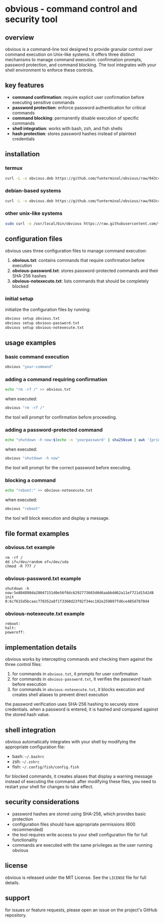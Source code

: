 # obvious - command control and security tool

## overview

obvious is a command-line tool designed to provide granular control over command execution on Unix-like systems. It offers three distinct mechanisms to manage command execution: confirmation prompts, password protection, and command blocking. The tool integrates with your shell environment to enforce these controls.

## key features

- **command confirmation**: require explicit user confirmation before executing sensitive commands
- **password protection**: enforce password authentication for critical commands
- **command blocking**: permanently disable execution of specific commands
- **shell integration**: works with bash, zsh, and fish shells
- **hash protection**: stores password hashes instead of plaintext credentials

## installation

### termux
```bash
curl -L -o obvious.deb https://github.com/funterminal/obvious/raw/043c40f5983cf359986d35d54393dc2f06a5ce90/installs/obvious.deb && apt install ./obvious.deb
```

### debian-based systems
```bash
curl -L -o obvious.deb https://github.com/funterminal/obvious/raw/043c40f5983cf359986d35d54393dc2f06a5ce90/installs/obvious.deb && sudo dpkg -i obvious.deb
```

### other unix-like systems
```bash
sudo curl -o /usr/local/bin/obvious https://raw.githubusercontent.com/funterminal/obvious/refs/heads/main/obvious.sh && sudo chmod +x /usr/local/bin/obvious
```

## configuration files

obvious uses three configuration files to manage command execution:

1. **obvious.txt**: contains commands that require confirmation before execution
2. **obvious-password.txt**: stores password-protected commands and their SHA-256 hashes
3. **obvious-notexecute.txt**: lists commands that should be completely blocked

### initial setup

initialize the configuration files by running:
```bash
obvious setup obvious.txt
obvious setup obvious-password.txt
obvious setup obvious-notexecute.txt
```

## usage examples

### basic command execution
```bash
obvious "your-command"
```

### adding a command requiring confirmation
```bash
echo "rm -rf /" >> obvious.txt
```

when executed:
```bash
obvious "rm -rf /"
```
the tool will prompt for confirmation before proceeding.

### adding a password-protected command
```bash
echo "shutdown -h now:$(echo -n 'yourpassword' | sha256sum | awk '{print $1}')" >> obvious-password.txt
```

when executed:
```bash
obvious "shutdown -h now"
```
the tool will prompt for the correct password before executing.

### blocking a command
```bash
echo "reboot:" >> obvious-notexecute.txt
```

when executed:
```bash
obvious "reboot"
```
the tool will block execution and display a message.

## file format examples

### obvious.txt example
```
rm -rf /
dd if=/dev/random of=/dev/sda
chmod -R 777 /
```

### obvious-password.txt example
```
shutdown -h now:5e884898da28047151d0e56f8dc6292773603d0d6aabbdd62a11ef721d1542d8
init 0:6cf615d5bcaac778352a8f1f3360d23f02f34ec182e259897fd6ce485d7870d4
```

### obvious-notexecute.txt example
```
reboot:
halt:
poweroff:
```

## implementation details

obvious works by intercepting commands and checking them against the three control files:

1. for commands in `obvious.txt`, it prompts for user confirmation
2. for commands in `obvious-password.txt`, it verifies the password hash before execution
3. for commands in `obvious-notexecute.txt`, it blocks execution and creates shell aliases to prevent direct execution

the password verification uses SHA-256 hashing to securely store credentials. when a password is entered, it is hashed and compared against the stored hash value.

## shell integration

obvious automatically integrates with your shell by modifying the appropriate configuration file:

- bash: `~/.bashrc`
- zsh: `~/.zshrc`
- fish: `~/.config/fish/config.fish`

for blocked commands, it creates aliases that display a warning message instead of executing the command. after modifying these files, you need to restart your shell for changes to take effect.

## security considerations

- password hashes are stored using SHA-256, which provides basic protection
- configuration files should have appropriate permissions (600 recommended)
- the tool requires write access to your shell configuration file for full functionality
- commands are executed with the same privileges as the user running obvious

## license

obvious is released under the MIT License. See the `LICENSE` file for full details.

## support

for issues or feature requests, please open an issue on the project's GitHub repository.
